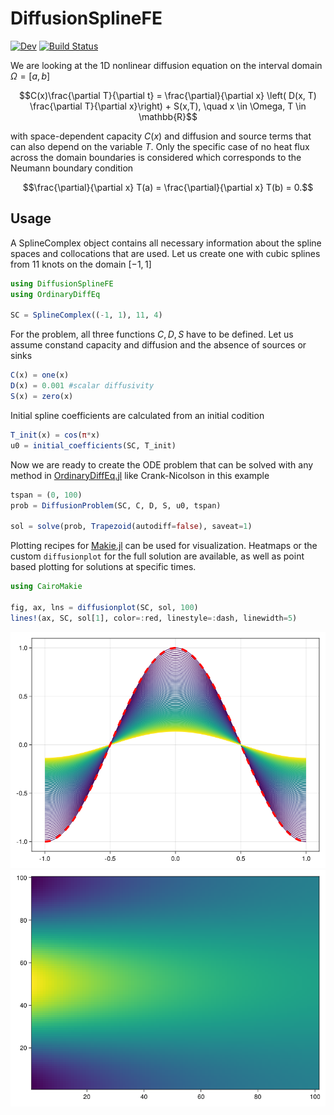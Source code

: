 # DiffusionSplineFE

<!--[![Stable](https://img.shields.io/badge/docs-stable-blue.svg)](https://joristh.github.io/DiffusionSplineFE.jl/stable/)-->
[![Dev](https://img.shields.io/badge/docs-dev-blue.svg)](https://joristh.github.io/DiffusionSplineFE.jl/dev/)
[![Build Status](https://github.com/joristh/DiffusionSplineFE.jl/actions/workflows/CI.yml/badge.svg?branch=main)](https://github.com/joristh/DiffusionSplineFE.jl/actions/workflows/CI.yml?query=branch%3Amain)
<!--[![Coverage](https://codecov.io/gh/joristh/DiffusionSplineFE.jl/branch/main/graph/badge.svg)](https://codecov.io/gh/joristh/DiffusionSplineFE.jl)-->

We are looking at the 1D nonlinear diffusion equation on the interval domain $\Omega = [a, b]$

$$C(x)\frac{\partial T}{\partial t} = \frac{\partial}{\partial x} \left( D(x, T) \frac{\partial T}{\partial x}\right) + S(x,T), \quad x \in \Omega, T \in \mathbb{R}$$

with space-dependent capacity $C(x)$ and diffusion and source terms that can also depend on the variable $T$. Only the specific case of no heat flux across the domain boundaries is considered which corresponds to the Neumann boundary condition

$$\frac{\partial}{\partial x} T(a) = \frac{\partial}{\partial x} T(b) = 0.$$

## Usage

A SplineComplex object contains all necessary information about the spline spaces and collocations that are used. Let us create one with cubic splines from 11 knots on the domain $[-1, 1]$

```julia
using DiffusionSplineFE
using OrdinaryDiffEq

SC = SplineComplex((-1, 1), 11, 4)
```

For the problem, all three functions $C, D, S$ have to be defined. Let us assume constand capacity and diffusion and the absence of sources or sinks

```julia
C(x) = one(x)
D(x) = 0.001 #scalar diffusivity
S(x) = zero(x)
```

Initial spline coefficients are calculated from an initial codition

```julia
T_init(x) = cos(π*x)
u0 = initial_coefficients(SC, T_init)
```

Now we are ready to create the ODE problem that can be solved with any method in [OrdinaryDiffEq.jl](https://github.com/SciML/OrdinaryDiffEq.jl) like Crank-Nicolson in this example

```julia
tspan = (0, 100)
prob = DiffusionProblem(SC, C, D, S, u0, tspan)

sol = solve(prob, Trapezoid(autodiff=false), saveat=1)
```

Plotting recipes for [Makie.jl](https://github.com/MakieOrg/Makie.jl) can be used for visualization. Heatmaps or the custom `diffusionplot` for the full solution are available, as well as point based plotting for solutions at specific times.

```julia
using CairoMakie

fig, ax, lns = diffusionplot(SC, sol, 100)
lines!(ax, SC, sol[1], color=:red, linestyle=:dash, linewidth=5)
```

![Diffusion plot](docs/src/diffusionplot.png)
![Diffusion heatmap](docs/src/heatmap.png)
